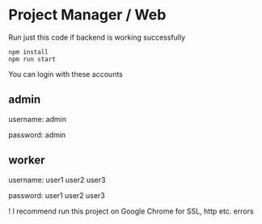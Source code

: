 
# Project Manager / Web

Run just this code if backend is working successfully

```
npm install
npm run start
```

You can login with these accounts

 ## admin

 username: admin 
 
 password: admin
 
  ## worker

 username: user1 user2 user3 
 
 password: user1 user2 user3

! I recommend run this project on Google Chrome for SSL, http etc. errors
